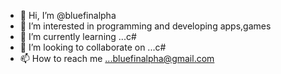 - 👋 Hi, I’m @bluefinalpha
- 👀 I’m interested in programming and developing apps,games
- 🌱 I’m currently learning ...c#
- 💞️ I’m looking to collaborate on ...c#
- 📫 How to reach me ...bluefinalpha@gmail.com

<!---
bluefinalpha/bluefinalpha is a ✨ special ✨ repository because its `README.md` (this file) appears on your GitHub profile.
You can click the Preview link to take a look at your changes.
--->
